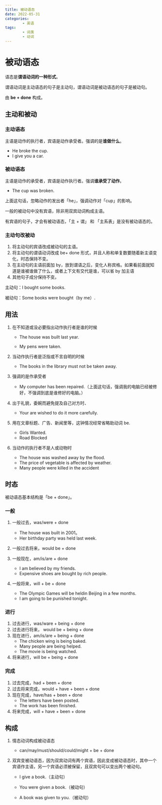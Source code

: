 ```yaml
---
title: 被动语态
date: 2022-05-31
categories:
        - 英语
tags:
        - 词类
        - 动词
---
```


# 被动语态

语态是**谓语动词的一种形式**。

谓语动词是主动语态的句子是主动句，谓语动词是被动语态的句子是被动句。

由 **be + done** 构成。

## 主动和被动

### 主动语态

主语是动作的执行者，宾语是动作承受者。强调的是**谁做什么**。

- He broke the cup.
- I give you a car.

### 被动语态

主语是动作的承受者，宾语是动作执行者。强调**谁承受了动作**。

- The cup was broken.

上面这句话，忽略动作的发出者「he」，强调动作对「cup」的影响。

一般的被动句中没有宾语，除非用双宾动词构成主语。

有宾语的句子，才会有被动语态，「主 + 谓」 和 「主系表」是没有被动语态的。

### 主动句改被动

1. 将主动句的宾语改成被动句的主语。
2. 将主动句的谓语动词改成 be+ done 形式，并且人称和单复数要随着新主语变化，时态保持不变。
3. 在主动句的主语前面加 by，放到谓语之后，变化人称宾格。如果看前面就知道是谁被谁做了什么，或者上下文有交代是谁，可以省 by 加主语
4. 其他句子成分保持不变。

主动句：I bought some books.

被动句：Some books were bought（by me）.

## 用法

1. 在不知道或没必要指出动作执行者是谁的时候

   - The house was built last year.

   - My pens were taken.

2. 当动作执行者是泛指或不言自明的时候

   - The books in the library must not be taken away.

3. 强调的是作承受者

   - My computer has been repaired.（上面这句话，强调我的电脑已经被修好，不强调到底是谁修好的电脑。）

4. 出于礼貌，委婉而避免提及自己对方时、

   - Your are wished to do it more carefully.

5. 用在文章标题、广告、新闻里等，这钟情况经常省略助动词 be.

   - Girls Wanted.
   - Road Blocked

6. 当动作的执行者不是人或动物时

   - The house was washed away by the flood.
   - The price of vegetable is affected by weather.
   - Many people were killed in the accident

## 时态

被动语态基本结构是「be + done」。

### 一般

1. 一般过去，was/were + done
   - The house was built in 2001。
   - Her birthday party was held last week.

2. 一般过去将来，would be + done
3. 一般现在，am/is/are + done
   - I am believed by my friends.
   - Expensive shoes are bought by rich people.
4. 一般将来，will + be + done
   - The Olympic Games will be heldin Beijing in a few months.
   - l am going to be punished tonight.


### 进行

1. 过去进行，was/ware + being + done
2. 过去进行将来， would be + being + done
3. 现在进行，am/is/are + being + done
   - The chicken wing is being baked.
   - Many people are being helped.
   - The movie is being watched.
4. 将来进行，will be + being + done

### 完成

1. 过去完成，had + been + done
2. 过去将来完成，would + have + been + done
3. 现在完成，have/has + been + done
   - The letters have been posted.
   - The work has been finished.
4. 将来完成，will + have + been + done

## 构成

1. 情态动词构成被动语态

   - can/may/must/should/could/might + be + done	

2. 双宾变被动语态，因为双宾动词有两个宾语，因此变成被动语态时，其中一个宾语作主语，另一个宾语必须被保留，且双宾句可以变出两个被动句。

   - I give a book.（主动句）


   - You were given a book.（被动句）

   - A book was given to you.（被动句）
